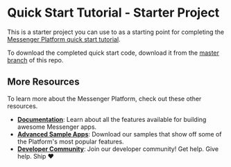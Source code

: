 # Quick Start Tutorial - Starter Project

This is a starter project you can use to as a starting point for completing the [Messenger Platform quick start tutorial](https://developers.facebook.com/docs/messenger-platform/getting-started/quick-start). 

To download the completed quick start code, download it from the [master branch](https://github.com/fbsamples/messenger-platform-samples/tree/master/quick-start) of this repo.

## More Resources

To learn more about the Messenger Platform, check out these other resources.

- **[Documentation](https://developers.facebook.com/docs/messenger-platform/)**: Learn about all the features available for building awesome Messenger apps.
- **[Advanced Sample Apps](https://github.com/fbsamples/messenger-bot-samples)**: Download our samples that show off some of the Platform's most popular features.
- **[Developer Community](https://www.facebook.com/groups/messengerplatform/)**: Join our developer community! Get help. Give help. Ship ❤️
